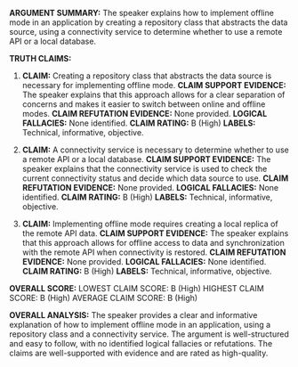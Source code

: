 **ARGUMENT SUMMARY:** The speaker explains how to implement offline mode in an application by creating a repository class that abstracts the data source, using a connectivity service to determine whether to use a remote API or a local database.

**TRUTH CLAIMS:**

1. **CLAIM:** Creating a repository class that abstracts the data source is necessary for implementing offline mode.
**CLAIM SUPPORT EVIDENCE:** The speaker explains that this approach allows for a clear separation of concerns and makes it easier to switch between online and offline modes.
**CLAIM REFUTATION EVIDENCE:** None provided.
**LOGICAL FALLACIES:** None identified.
**CLAIM RATING:** B (High)
**LABELS:** Technical, informative, objective.

2. **CLAIM:** A connectivity service is necessary to determine whether to use a remote API or a local database.
**CLAIM SUPPORT EVIDENCE:** The speaker explains that the connectivity service is used to check the current connectivity status and decide which data source to use.
**CLAIM REFUTATION EVIDENCE:** None provided.
**LOGICAL FALLACIES:** None identified.
**CLAIM RATING:** B (High)
**LABELS:** Technical, informative, objective.

3. **CLAIM:** Implementing offline mode requires creating a local replica of the remote API data.
**CLAIM SUPPORT EVIDENCE:** The speaker explains that this approach allows for offline access to data and synchronization with the remote API when connectivity is restored.
**CLAIM REFUTATION EVIDENCE:** None provided.
**LOGICAL FALLACIES:** None identified.
**CLAIM RATING:** B (High)
**LABELS:** Technical, informative, objective.

**OVERALL SCORE:**
LOWEST CLAIM SCORE: B (High)
HIGHEST CLAIM SCORE: B (High)
AVERAGE CLAIM SCORE: B (High)

**OVERALL ANALYSIS:** The speaker provides a clear and informative explanation of how to implement offline mode in an application, using a repository class and a connectivity service. The argument is well-structured and easy to follow, with no identified logical fallacies or refutations. The claims are well-supported with evidence and are rated as high-quality.
